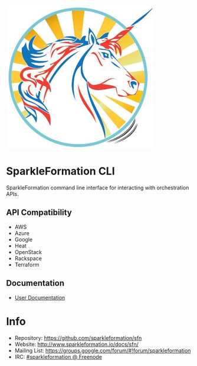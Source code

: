 ![SparkleFormation CLI](img/sfn.jpg)

# SparkleFormation CLI

SparkleFormation command line interface for interacting
with orchestration APIs.

## API Compatibility

* AWS
* Azure
* Google
* Heat
* OpenStack
* Rackspace
* Terraform

## Documentation

* [User Documentation](http://www.sparkleformation.io/docs/sfn/)

# Info

* Repository: https://github.com/sparkleformation/sfn
* Website: http://www.sparkleformation.io/docs/sfn/
* Mailing List: https://groups.google.com/forum/#!forum/sparkleformation
* IRC: [#sparkleformation @ Freenode](https://webchat.freenode.net/?channels=#sparkleformation)

[miasma]: http://miasma-rb.github.io/miasma/